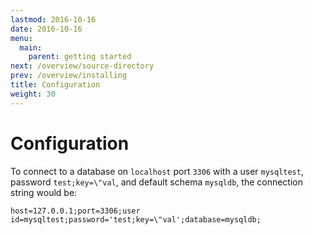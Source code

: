 ```yaml
---
lastmod: 2016-10-16
date: 2016-10-16
menu:
  main:
    parent: getting started
next: /overview/source-directory
prev: /overview/installing
title: Configuration
weight: 30
---
```


Configuration
============

To connect to a database on `localhost` port `3306` with a user `mysqltest`, password `test;key=\"val`, and default schema `mysqldb`, the connection string would be:

`host=127.0.0.1;port=3306;user id=mysqltest;password='test;key=\"val';database=mysqldb;`
